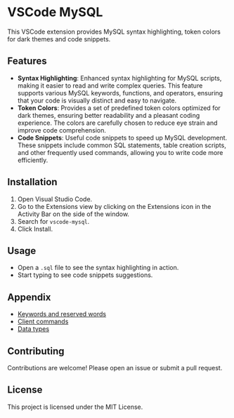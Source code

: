 # VSCode MySQL

This VSCode extension provides MySQL syntax highlighting, token colors for dark themes and code snippets.

## Features

- **Syntax Highlighting**: Enhanced syntax highlighting for MySQL scripts, making it easier to read and write complex queries. This feature supports various MySQL keywords, functions, and operators, ensuring that your code is visually distinct and easy to navigate.
- **Token Colors**: Provides a set of predefined token colors optimized for dark themes, ensuring better readability and a pleasant coding experience. The colors are carefully chosen to reduce eye strain and improve code comprehension.
- **Code Snippets**: Useful code snippets to speed up MySQL development. These snippets include common SQL statements, table creation scripts, and other frequently used commands, allowing you to write code more efficiently.

## Installation

1. Open Visual Studio Code.
2. Go to the Extensions view by clicking on the Extensions icon in the Activity Bar on the side of the window.
3. Search for `vscode-mysql`.
4. Click Install.

## Usage

- Open a `.sql` file to see the syntax highlighting in action.
- Start typing to see code snippets suggestions.

## Appendix

- [Keywords and reserved words](https://dev.mysql.com/doc/mysqld-version-reference/en/keywords-8-4.html)
- [Client commands](https://dev.mysql.com/doc/refman/8.4/en/mysql-commands.html)
- [Data types](https://www.w3schools.com/mysql/mysql_datatypes.asp)

## Contributing

Contributions are welcome! Please open an issue or submit a pull request.

## License

This project is licensed under the MIT License.
